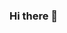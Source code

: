 ### Hi there 👋

<!--
**willgundy/willgundy** is a ✨ _special_ ✨ repository because its `README.md` (this file) appears on your GitHub profile.

Previous product manager, bucking the trend and going from product to engineering! Who likes the mainstream anyway?

Avid swimmer and hiker. I am either behind a computer or outdoors.

- 🔭 I’m currently working on [Pinball Real Estate]([url](https://github.com/PinballRealEstate/PinballRealEstate))
- 🌱 I’m currently learning Express and C#
- 👯 I’m looking to collaborate on anything and everything
- 📫 How to reach me: willgunderson503@gmail.com
- 😄 Pronouns: (he/him)
-->
